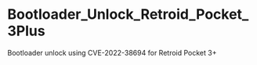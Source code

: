# Bootloader_Unlock_Retroid_Pocket_3Plus
Bootloader unlock using CVE-2022-38694 for Retroid Pocket 3+
